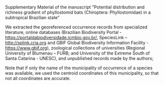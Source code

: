Supplementary Material of the manuscript "Potential distribution and richness gradient of phyllostomid bats (Chiroptera: Phyllostomidae) in a subtropical Brazilian state"

We extracted the georeferenced occurrence records from specialized literature, online databases (Brazilian Biodiversity Portal - https://portaldabiodiversidade.icmbio.gov.br/, SpeciesLink – http://splink.cria.org and GBIF Global Biodiversity Information Facility - https://www.gbif.org), zoological collections of universities (Regional University of Blumenau – FURB; and University of the Extreme South of Santa Catarina - UNESC), and unpublished records made by the authors;

Note that if only the name of the municipality of occurrence of a species was available, we used the centroid coordinates of this municipality, so that not all coordinates are accurate.
